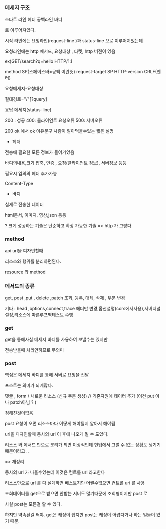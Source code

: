 ### 메세지 구조

스타트 라인
헤더
공백라인
바디

로 이루어져있다.

시작 라인에는 요청라인(request-line )과 status-line 으로 이루어져있는데

요청라인에는 http 메서드, 요청대상 , 타켓, http 버젼이 있음

ex)GET/search?q=hello HTTP/1.1

method SP(스페이스바=공백 이란뜻) request-target SP HTTP-version CRLF(엔터)

요청메세지-요청대상

절대경로="/"[?query]

응답 메세지(status-line)

200 : 성공
400: 클라이언트 요청오류
500: 서버오류

200 ok 에서 ok 이유문구 사람이 알아먹을수있는 짧은 설명

- 헤더

전송에 필요한 모든 정보가 들어가있음

바디의내용,크기 압축, 인증 , 요청(클라이언트 정보), 서버정보 등등

필요시 임의의 헤더 추가가능

Content-Type

- 바디

실제로 전송한 데이터

html문서, 이미지, 영상,json 등등

? 크게 성공하는 기술은 단순하고 확장 가능한 기술 => http 가 그렇다

### method

api url을 디자인할때

리소스와 행위를 분리하면된다.

resource 와 method

### 메서드의 종류

get, post ,put , delete ,patch
조회, 등록, 대체, 삭제 , 부분 변경

기타 : head ,options,connect,trace
헤더만 변경,옵션설명(cors에서사용),서버터널 설정,리소스에 따른루프백테스트 수행

### get

get을 통해사실 메세지 바디를 사용하여 보낼수는 있지만

전송받을때 처리안하므로 무의미

### post

핵심은 메세지 바디를 통해 서버로 요청을 전달

포스트는 의미가 되게많다.

댓글 , form / 새로운 리소스 (신규 주문 생성) // 기존자원에 데이터 추가 (이건 put 이나 patch아님 ? )

정해진것이없음

post 요청이 오면 리소스마다 어떻게 해야될지 알아서 해야됨

url을 디자인할때 동사의 url 이 후에 나오게 될 수 도있다.

리소스 와 메서드 만으로 분리가 되면 이상적인데 현업에서 그럴 수 없는 상황도 생기기떄문이라고 ..

=> 재정리

동사의 url 가 나올수있는데 이것은 컨트롤 url 라고한다

리소스만으로 url 를 다 설계하면 베스트지만 어쩔수없으면 컨트롤 uri 를 사용

조회데이터를 get으로 받으면 안받는 서버도 많기때문에 조회형이지만 post 로

사실 post는 모든걸 할 수 있다.

하지만 약속된걸 써야. get은 캐싱이 쉽지만 post는 캐싱이 어렵다거나 하는 일들이 있기 때문.
